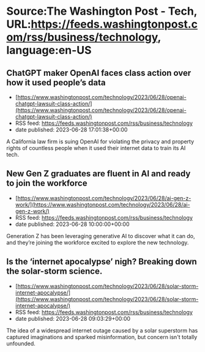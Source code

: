 # Source:The Washington Post - Tech, URL:https://feeds.washingtonpost.com/rss/business/technology, language:en-US

## ChatGPT maker OpenAI faces class action over how it used people’s data
 - [https://www.washingtonpost.com/technology/2023/06/28/openai-chatgpt-lawsuit-class-action/](https://www.washingtonpost.com/technology/2023/06/28/openai-chatgpt-lawsuit-class-action/)
 - RSS feed: https://feeds.washingtonpost.com/rss/business/technology
 - date published: 2023-06-28 17:01:38+00:00

A California law firm is suing OpenAI for violating the privacy and property rights of countless people when it used their internet data to train its AI tech.

## New Gen Z graduates are fluent in AI and ready to join the workforce
 - [https://www.washingtonpost.com/technology/2023/06/28/ai-gen-z-work/](https://www.washingtonpost.com/technology/2023/06/28/ai-gen-z-work/)
 - RSS feed: https://feeds.washingtonpost.com/rss/business/technology
 - date published: 2023-06-28 10:00:00+00:00

Generation Z has been leveraging generative AI to discover what it can do, and they’re joining the workforce excited to explore the new technology.

## Is the ‘internet apocalypse’ nigh? Breaking down the solar-storm science.
 - [https://www.washingtonpost.com/technology/2023/06/28/solar-storm-internet-apocalypse/](https://www.washingtonpost.com/technology/2023/06/28/solar-storm-internet-apocalypse/)
 - RSS feed: https://feeds.washingtonpost.com/rss/business/technology
 - date published: 2023-06-28 09:03:29+00:00

The idea of a widespread internet outage caused by a solar superstorm has captured imaginations and sparked misinformation, but concern isn't totally unfounded.

